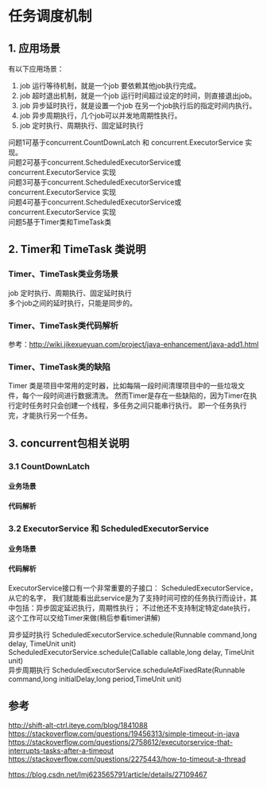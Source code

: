 # 任务调度机制

## 1. 应用场景
有以下应用场景：
1. job 运行等待机制，就是一个job 要依赖其他job执行完成。
2. job 超时退出机制，就是一个job 运行时间超过设定的时间，则直接退出job。
3. job 异步延时执行，就是设置一个job 在另一个job执行后的指定时间内执行。
4. job 异步周期执行，几个job可以并发地周期性执行。
5. job 定时执行、周期执行、固定延时执行

问题1可基于concurrent.CountDownLatch 和 concurrent.ExecutorService 实现。<br>
问题2可基于concurrent.ScheduledExecutorService或concurrent.ExecutorService 实现<br>
问题3可基于concurrent.ScheduledExecutorService或concurrent.ExecutorService 实现<br>
问题4可基于concurrent.ScheduledExecutorService或concurrent.ExecutorService 实现<br>
问题5基于Timer类和TimeTask类<br>


## 2. Timer和 TimeTask 类说明   
### Timer、TimeTask类业务场景
job 定时执行、周期执行、固定延时执行<br> 多个job之间的延时执行，只能是同步的。
### Timer、TimeTask类代码解析
参考：http://wiki.jikexueyuan.com/project/java-enhancement/java-add1.html
### Timer、TimeTask类的缺陷
Timer 类是项目中常用的定时器，比如每隔一段时间清理项目中的一些垃圾文件，每个一段时间进行数据清洗。
然而Timer是存在一些缺陷的，因为Timer在执行定时任务时只会创建一个线程，多任务之间只能串行执行。
即一个任务执行完，才能执行另一个任务。

   

## 3. concurrent包相关说明

### 3.1 CountDownLatch
#### 业务场景
#### 代码解析

### 3.2 ExecutorService 和 ScheduledExecutorService
#### 业务场景
#### 代码解析

ExecutorService接口有一个非常重要的子接口： ScheduledExecutorService，从它的名字，
我们就能看出此service是为了支持时间可控的任务执行而设计，其中包括：异步固定延迟执行，周期性执行；
不过他还不支持制定特定date执行，这个工作可以交给Timer来做(稍后参看timer讲解)

异步延时执行
ScheduledExecutorService.schedule(Runnable command,long delay, TimeUnit unit)<br>
ScheduledExecutorService.schedule(Callable<V> callable,long delay, TimeUnit unit)<br>
异步周期执行
ScheduledExecutorService.scheduleAtFixedRate(Runnable command,long initialDelay,long period,TimeUnit unit)<br>


## 参考
http://shift-alt-ctrl.iteye.com/blog/1841088
https://stackoverflow.com/questions/19456313/simple-timeout-in-java
https://stackoverflow.com/questions/2758612/executorservice-that-interrupts-tasks-after-a-timeout
https://stackoverflow.com/questions/2275443/how-to-timeout-a-thread

https://blog.csdn.net/lmj623565791/article/details/27109467